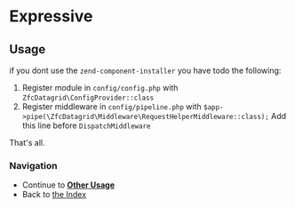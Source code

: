 # Expressive

## Usage

if you dont use the `zend-component-installer` you have todo the following:

1. Register module in `config/config.php` with `ZfcDatagrid\ConfigProvider::class`
2. Register middleware in `config/pipeline.php` with `$app->pipe(\ZfcDatagrid\Middleware\RequestHelperMiddleware::class);`
    Add this line before `DispatchMiddleware`
    
That's all.

### Navigation

* Continue to [**Other Usage**](/docs/08.%20Other%20Usage.md)
* Back to [the Index](/docs/README.md)
